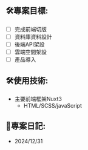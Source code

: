 ## 🛠️專案目標:
- [ ] 完成前端切版
- [ ] 資料庫資料設計
- [ ] 後端API架設
- [ ] 雲端空間架設
- [ ] 產品導入

## 🛠️使用技術:
* 主要前端框架Nuxt3
  * HTML/SCSS/javaScript

## 📱專案日記:
- 2024/12/31 
